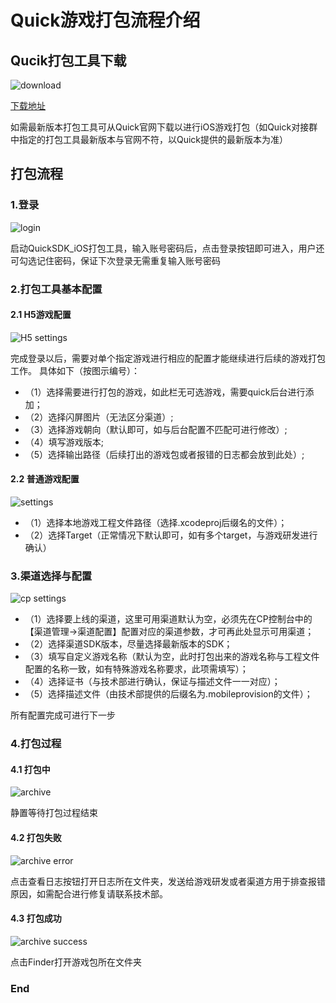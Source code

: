 # Quick游戏打包流程介绍

## Qucik打包工具下载
![download](https://s2.ax1x.com/2019/09/16/nRzm11.jpg)

[下载地址](https://www.mdeditor.com/)

如需最新版本打包工具可从Quick官网下载以进行iOS游戏打包（如Quick对接群中指定的打包工具最新版本与官网不符，以Quick提供的最新版本为准）


## 打包流程

### 1.登录
![login](https://s2.ax1x.com/2019/09/16/nRzn6x.jpg)

启动QuickSDK_iOS打包工具，输入账号密码后，点击登录按钮即可进入，用户还可勾选记住密码，保证下次登录无需重复输入账号密码

### 2.打包工具基本配置
#### 2.1 H5游戏配置
![H5 settings](https://s2.ax1x.com/2019/09/16/nRzVh9.jpg)

完成登录以后，需要对单个指定游戏进行相应的配置才能继续进行后续的游戏打包工作。
具体如下（按图示编号）：
- （1）选择需要进行打包的游戏，如此栏无可选游戏，需要quick后台进行添加；
- （2）选择闪屏图片（无法区分渠道）;
- （3）选择游戏朝向（默认即可，如与后台配置不匹配可进行修改）;
- （4）填写游戏版本;
- （5）选择输出路径（后续打出的游戏包或者报错的日志都会放到此处）;

#### 2.2 普通游戏配置
![settings](https://s2.ax1x.com/2019/09/16/nWlltJ.jpg)

- （1）选择本地游戏工程文件路径（选择.xcodeproj后缀名的文件）；
- （2）选择Target（正常情况下默认即可，如有多个target，与游戏研发进行确认）

### 3.渠道选择与配置
![cp settings](https://s2.ax1x.com/2019/09/16/nRzepR.jpg)

- （1）选择要上线的渠道，这里可用渠道默认为空，必须先在CP控制台中的【渠道管理→渠道配置】配置对应的渠道参数，才可再此处显示可用渠道；
- （2）选择渠道SDK版本，尽量选择最新版本的SDK；
- （3）填写自定义游戏名称（默认为空，此时打包出来的游戏名称与工程文件配置的名称一致，如有特殊游戏名称要求，此项需填写）；
- （4）选择证书（与技术部进行确认，保证与描述文件一一对应）；
- （5）选择描述文件（由技术部提供的后缀名为.mobileprovision的文件）；

所有配置完成可进行下一步

### 4.打包过程
#### 4.1 打包中
![archive](https://s2.ax1x.com/2019/09/16/nRzEtJ.jpg)

静置等待打包过程结束

#### 4.2 打包失败
![archive error](https://s2.ax1x.com/2019/09/16/nRzuX6.jpg)

点击查看日志按钮打开日志所在文件夹，发送给游戏研发或者渠道方用于排查报错原因，如需配合进行修复请联系技术部。

#### 4.3 打包成功
![archive success](https://s2.ax1x.com/2019/09/16/nRzAk4.jpg)

点击Finder打开游戏包所在文件夹

### End
